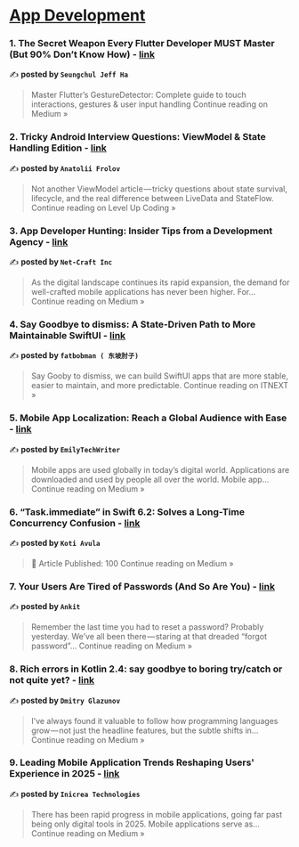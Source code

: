 
<h1><a href=https://medium.com/tag/mobile-app-development/recommended target="_blank" rel="noopener noreferrer">App Development</a></h1>
<h3>1. The Secret Weapon Every Flutter Developer MUST Master (But 90% Don’t Know How) - <a href="https://medium.com/@alaxhenry0121/the-secret-weapon-every-flutter-developer-must-master-but-90-dont-know-how-b9c318b5a2ed?source=rss------mobile_app_development-5" target="_blank" rel="noopener noreferrer">link</a></h3>

✍️ **posted by `Seungchul Jeff Ha`**

<blockquote>Master Flutter’s GestureDetector: Complete guide to touch interactions, gestures & user input handling
Continue reading on Medium »</blockquote>

<h3>2. Tricky Android Interview Questions: ViewModel & State Handling Edition - <a href="https://levelup.gitconnected.com/tricky-android-interview-questions-viewmodel-state-handling-edition-a2f7a99c705f?source=rss------mobile_app_development-5" target="_blank" rel="noopener noreferrer">link</a></h3>

✍️ **posted by `Anatolii Frolov`**

<blockquote>Not another ViewModel article — tricky questions about state survival, lifecycle, and the real difference between LiveData and StateFlow.
Continue reading on Level Up Coding »</blockquote>

<h3>3. App Developer Hunting: Insider Tips from a Development Agency - <a href="https://netcraftarizona.medium.com/app-developer-hunting-insider-tips-from-a-development-agency-a8576280550c?source=rss------mobile_app_development-5" target="_blank" rel="noopener noreferrer">link</a></h3>

✍️ **posted by `Net-Craft Inc`**

<blockquote>As the digital landscape continues its rapid expansion, the demand for well-crafted mobile applications has never been higher. For…
Continue reading on Medium »</blockquote>

<h3>4. Say Goodbye to dismiss: A State-Driven Path to More Maintainable SwiftUI - <a href="https://itnext.io/say-goodbye-to-dismiss-a-state-driven-path-to-more-maintainable-swiftui-b42c487a6b2b?source=rss------mobile_app_development-5" target="_blank" rel="noopener noreferrer">link</a></h3>

✍️ **posted by `fatbobman ( 东坡肘子)`**

<blockquote>Say Gooby to dismiss, we can build SwiftUI apps that are more stable, easier to maintain, and more predictable.
Continue reading on ITNEXT »</blockquote>

<h3>5. Mobile App Localization: Reach a Global Audience with Ease - <a href="https://medium.com/@EmilyTechWriter/mobile-app-localization-reach-a-global-audience-with-ease-18079504fe13?source=rss------mobile_app_development-5" target="_blank" rel="noopener noreferrer">link</a></h3>

✍️ **posted by `EmilyTechWriter`**

<blockquote>Mobile apps are used globally in today’s digital world. Applications are downloaded and used by people all over the world. Mobile app…
Continue reading on Medium »</blockquote>

<h3>6. “Task.immediate” in Swift 6.2: Solves a Long-Time Concurrency Confusion - <a href="https://medium.com/@koteshpatel6/swifts-new-task-immediate-the-most-misunderstood-power-tool-in-swift-6-2-cca039fa2e21?source=rss------mobile_app_development-5" target="_blank" rel="noopener noreferrer">link</a></h3>

✍️ **posted by `Koti Avula`**

<blockquote>🎉 Article Published: 100
Continue reading on Medium »</blockquote>

<h3>7. Your Users Are Tired of Passwords (And So Are You)  - <a href="https://medium.com/@mohantaankit2002/your-users-are-tired-of-passwords-and-so-are-you-0013c4292d7a?source=rss------mobile_app_development-5" target="_blank" rel="noopener noreferrer">link</a></h3>

✍️ **posted by `Ankit`**

<blockquote>Remember the last time you had to reset a password? Probably yesterday. We’ve all been there — staring at that dreaded “forgot password”…
Continue reading on Medium »</blockquote>

<h3>8. Rich errors in Kotlin 2.4: say goodbye to boring try/catch or not quite yet? - <a href="https://medium.com/@d_glazunov/rich-errors-in-kotlin-2-4-say-goodbye-to-boring-try-catch-or-not-quite-yet-24ec3192a061?source=rss------mobile_app_development-5" target="_blank" rel="noopener noreferrer">link</a></h3>

✍️ **posted by `Dmitry Glazunov`**

<blockquote>I’ve always found it valuable to follow how programming languages grow — not just the headline features, but the subtle shifts in…
Continue reading on Medium »</blockquote>

<h3>9. Leading Mobile Application Trends Reshaping Users' Experience in 2025 - <a href="https://medium.com/@inicrea_tech/leading-mobile-application-trends-reshaping-users-experience-in-2025-a9b84387a1e4?source=rss------mobile_app_development-5" target="_blank" rel="noopener noreferrer">link</a></h3>

✍️ **posted by `Inicrea Technologies`**

<blockquote>There has been rapid progress in mobile applications, going far past being only digital tools in 2025. Mobile applications serve as…
Continue reading on Medium »</blockquote>

